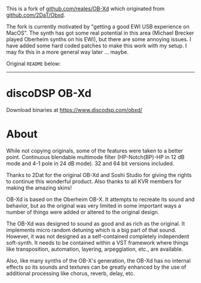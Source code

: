 This is a fork of [github.com/reales/OB-Xd](https://github.com/reales/OB-Xd) which originated from [github.com/2DaT/Obxd](https://github.com/2DaT/Obxd).

The fork is currently motivated by "getting a good EWI USB experience on MacOS". The synth has got some real potential in this area (Michael Brecker played Oberheim synths on his EWI), but there are some annoying issues. I have added some hard coded patches to make this work with my setup. I may fix this in a more general way later ... maybe.

Original `README` below:

---


# discoDSP OB-Xd
Download binaries at https://www.discodsp.com/obxd/

# About

While not copying originals, some of the features were taken to a better point. Continuous blendable multimode filter (HP-Notch(BP)-HP in 12 dB mode and 4-1 pole in 24 dB mode). 32 and 64 bit versions included.

Thanks to 2Dat for the original OB-Xd and Soshi Studio for giving the rights to continue this wonderful product.
Also thanks to all KVR members for making the amazing skins!

OB-Xd is based on the Oberheim OB-X. It attempts to recreate its sound and behavior, but as the original was very limited in some important ways a number of things were added or altered to the original design.

The OB-Xd was designed to sound as good and as rich as the original. It implements micro random detuning which is a big part of that sound. However, it was not designed as a self-contained completely independent soft-synth. It needs to be contained within a VST framework where things like transposition, automation, layering, arpeggiation, etc., are available.

Also, like many synths of the OB-X's generation, the OB-Xd has no internal effects so its sounds and textures can be greatly enhanced by the use of additional processing like chorus, reverb, delay, etc.
